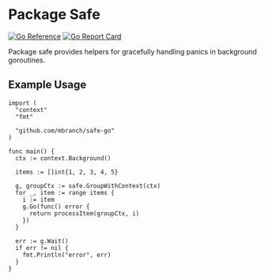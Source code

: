 # Package Safe

[![Go Reference](https://pkg.go.dev/badge/github.com/mbranch/safe-go.svg)](https://pkg.go.dev/github.com/mbranch/safe-go)
[![Go Report Card](https://goreportcard.com/badge/github.com/mbranch/safe-go)](https://goreportcard.com/report/github.com/mbranch/safe-go)

Package safe provides helpers for gracefully handling panics in background
goroutines.

## Example Usage

```golang
import (
  "context"
  "fmt"

  "github.com/mbranch/safe-go"
)

func main() {
  ctx := context.Background()

  items := []int{1, 2, 3, 4, 5}

  g, groupCtx := safe.GroupWithContext(ctx)
  for _, item := range items {
    i := item
    g.Go(func() error {
      return processItem(groupCtx, i)
    })
  }

  err := g.Wait()
  if err != nil {
    fmt.Println("error", err)
  }
}
```
